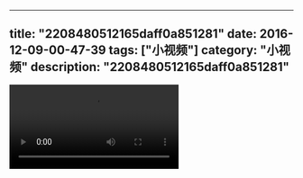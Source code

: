 
---
title: "2208480512165daff0a851281"
date: 2016-12-09-00-47-39
tags: ["小视频"]
category: "小视频"
description: "2208480512165daff0a851281"
---
<video src="http://ohtsqip0g.bkt.clouddn.com/2208480512165daff0a851281.mp4" controls="controls"></video>
